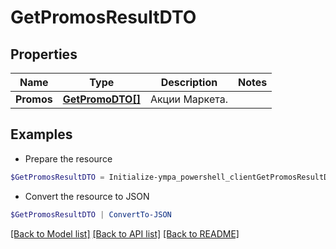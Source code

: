 # GetPromosResultDTO
## Properties

Name | Type | Description | Notes
------------ | ------------- | ------------- | -------------
**Promos** | [**GetPromoDTO[]**](GetPromoDTO.md) | Акции Маркета. | 

## Examples

- Prepare the resource
```powershell
$GetPromosResultDTO = Initialize-ympa_powershell_clientGetPromosResultDTO  -Promos null
```

- Convert the resource to JSON
```powershell
$GetPromosResultDTO | ConvertTo-JSON
```

[[Back to Model list]](../README.md#documentation-for-models) [[Back to API list]](../README.md#documentation-for-api-endpoints) [[Back to README]](../README.md)

